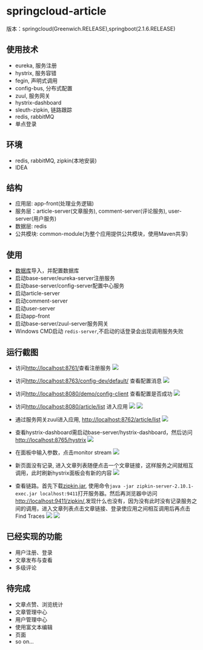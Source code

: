 # springcloud-article
版本：springcloud(Greenwich.RELEASE),springboot(2.1.6.RELEASE)
## 使用技术
- eureka, 服务注册
- hystrix, 服务容错
- fegin, 声明式调用
- config-bus, 分布式配置
- zuul, 服务网关
- hystrix-dashboard
- sleuth-zipkin, 链路跟踪
- redis, rabbitMQ
- 单点登录

## 环境
- redis, rabbitMQ, zipkin(本地安装)
- IDEA

## 结构
- 应用层: app-front(处理业务逻辑)
- 服务层：article-server(文章服务), comment-server(评论服务), user-server(用户服务)
- 数据层: redis
- 公共模块: common-module(为整个应用提供公共模块，使用Maven共享)

## 使用
- [数据库](/resource/sql/bbs.sql)导入，并配置数据库
- 启动base-server/eureka-server注册服务
- 启动base-server/config-server配置中心服务
- 启动article-server
- 启动comment-server
- 启动user-server
- 启动app-front
- 启动base-server/zuul-server服务网关
- Windows CMD启动 ```redis-server```,不启动的话登录会出现调用服务失败

## 运行截图
- 访问[http://localhost:8761/](http://localhost:8761/)查看注册服务
![](/resource/capture/ureka.png)
- 访问[http://localhost:8763/config-dev/default/](http://localhost:8763/config-dev/default/) 查看配置消息
![](/resource/capture/config-server.png)
- 访问[http://localhost:8080/demo/config-client](http://localhost:8080/demo/config-client) 查看配置是否成功
![](/resource/capture/config-client.png)
- 访问[http://localhost:8080/article/list](http://localhost:8080/article/list) 进入应用
![](/resource/capture/article-list.png)
![](/resource/capture/article-comment.png)
- 通过服务网关zuul进入应用, [http://localhost:8762/article/list](http://localhost:8762/article/list)
![](/resource/capture/article-list.png)
- 查看hystrix-dashboard需启动base-server/hystrix-dashboard，然后访问[http://localhost:8765/hystrix](http://localhost:8765/hystrix)
![](/resource/capture/hystrix-dashboard.png)
- 在面板中输入参数，点击monitor stream
![](/resource/capture/hystrix-input.png)
- 新页面没有记录, 进入文章列表随便点击一个文章链接，这样服务之间就相互调用，此时刷新hystrix面板会有新的内容
![](/resource/capture/hystrix-detail.png)

- 查看链路。首先下载[zipkin.jar](/resource/zipkin/zipkin-server-2.10.1-exec.jar), 使用命令```java -jar zipkin-server-2.10.1-exec.jar localhost:9411```打开服务器。然后再浏览器中访问[http://localhost:9411/zipkin/](http://localhost:9411/zipkin/),发现什么也没有，因为没有此时没有记录服务之间的调用，进入文章列表点击文章链接、登录使应用之间相互调用后再点击Find Traces
![](/capture/zipkin-cmd.png)
![](/capture/zipkin-board.png)

## 已经实现的功能
- 用户注册、登录
- 文章发布与查看
- 多级评论

## 待完成
- 文章点赞、浏览统计
- 文章管理中心
- 用户管理中心
- 使用富文本编辑
- 页面
- so on...